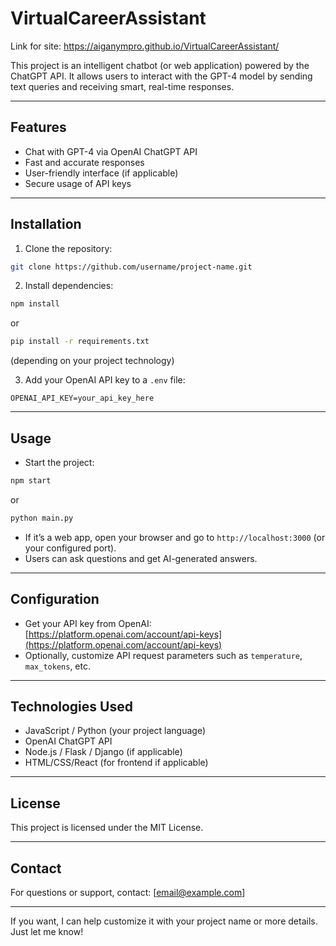 # VirtualCareerAssistant
Link for site: https://aiganympro.github.io/VirtualCareerAssistant/

This project is an intelligent chatbot (or web application) powered by the ChatGPT API. It allows users to interact with the GPT-4 model by sending text queries and receiving smart, real-time responses.

---

## Features

* Chat with GPT-4 via OpenAI ChatGPT API
* Fast and accurate responses
* User-friendly interface (if applicable)
* Secure usage of API keys

---

## Installation

1. Clone the repository:

```bash
git clone https://github.com/username/project-name.git
```

2. Install dependencies:

```bash
npm install
```

or

```bash
pip install -r requirements.txt
```

(depending on your project technology)

3. Add your OpenAI API key to a `.env` file:

```env
OPENAI_API_KEY=your_api_key_here
```

---

## Usage

* Start the project:

```bash
npm start
```

or

```bash
python main.py
```

* If it’s a web app, open your browser and go to `http://localhost:3000` (or your configured port).
* Users can ask questions and get AI-generated answers.

---

## Configuration

* Get your API key from OpenAI: [https://platform.openai.com/account/api-keys](https://platform.openai.com/account/api-keys)
* Optionally, customize API request parameters such as `temperature`, `max_tokens`, etc.

---

## Technologies Used

* JavaScript / Python (your project language)
* OpenAI ChatGPT API
* Node.js / Flask / Django (if applicable)
* HTML/CSS/React (for frontend if applicable)

---

## License

This project is licensed under the MIT License.

---

## Contact

For questions or support, contact: \[[email@example.com](mailto:email@example.com)]

---

If you want, I can help customize it with your project name or more details. Just let me know!
